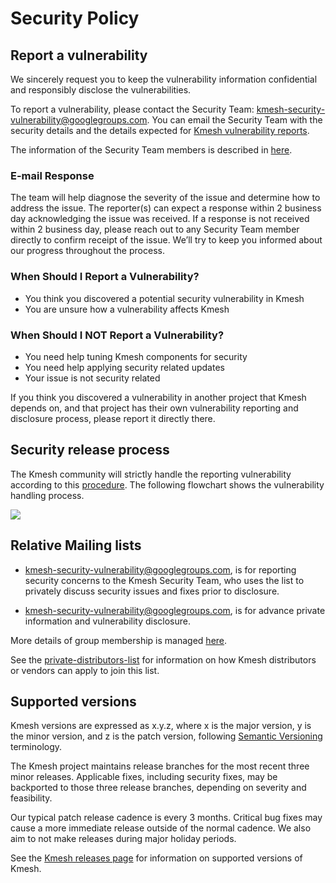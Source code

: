 # Security Policy

## Report a vulnerability

We sincerely request you to keep the vulnerability information confidential and responsibly disclose the vulnerabilities.

To report a vulnerability, please contact the Security Team: [kmesh-security-vulnerability@googlegroups.com](mailto:kmesh-security-vulnerability@googlegroups.com). You can email the Security Team with the security details and the details expected for [Kmesh vulnerability reports](./comms-templates/vulnerability-report-template.md).

The information of the Security Team members is described in [here](security-groups.md).

### E-mail Response

The team will help diagnose the severity of the issue and determine how to address the issue. The reporter(s) can expect a response within 2 business day acknowledging the issue was received. If a response is not received within 2 business day, please reach out to any Security Team member directly to confirm receipt of the issue. We’ll try to keep you informed about our progress throughout the process.

### When Should I Report a Vulnerability?

- You think you discovered a potential security vulnerability in Kmesh
- You are unsure how a vulnerability affects Kmesh

### When Should I NOT Report a Vulnerability?

- You need help tuning Kmesh components for security
- You need help applying security related updates
- Your issue is not security related

If you think you discovered a vulnerability in another project that Kmesh depends on, and that project has their own vulnerability reporting and disclosure process, please report it directly there.

## Security release process

The Kmesh community will strictly handle the reporting vulnerability according to this [procedure](security-release-process.md). The following flowchart shows the vulnerability handling process.

<img src="./images/vulnerability-handling-process.PNG">

## Relative Mailing lists

- [kmesh-security-vulnerability@googlegroups.com](mailto:kmesh-security-vulnerability@googlegroups.com), is for reporting security concerns to the Kmesh Security Team, who uses the list to privately discuss security issues and fixes prior to disclosure.

- [kmesh-security-vulnerability@googlegroups.com](mailto:kmesh-security-vulnerability@googlegroups.com), is for advance private information and vulnerability disclosure.

More details of group membership is managed [here](security-groups.md).

See the [private-distributors-list](private-distributors-list.md) for information on how Kmesh distributors or vendors can apply to join this list.

## Supported versions

Kmesh versions are expressed as x.y.z, where x is the major version, y is the minor version, and z is the patch version, following [Semantic Versioning](https://semver.org/) terminology.

The Kmesh project maintains release branches for the most recent three minor releases. Applicable fixes, including security fixes, may be backported to those three release branches, depending on severity and feasibility.

Our typical patch release cadence is every 3 months. Critical bug fixes may cause a more immediate release outside of the normal cadence. We also aim to not make releases during major holiday periods.

See the [Kmesh releases page](https://github.com/kmesh-net/kmesh/releases) for information on supported versions of Kmesh.
